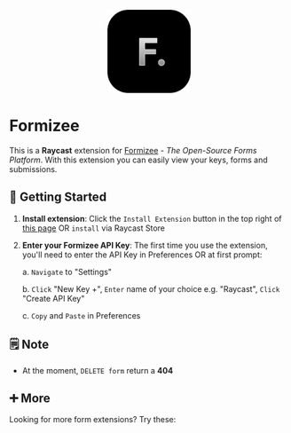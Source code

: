 <p align="center">
    <img src="./assets/formizee.png" width="150" height="150" />
</p>

# Formizee

This is a **Raycast** extension for [Formizee](https://formizee.com/) - _The Open-Source Forms Platform_. With this extension you can easily view your keys, forms and submissions.

## 🚀 Getting Started

1. **Install extension**: Click the `Install Extension` button in the top right of [this page](https://www.raycast.com/xmok/formizee) OR `install` via Raycast Store

2. **Enter your Formizee API Key**: The first time you use the extension, you'll need to enter the API Key in Preferences OR at first prompt:

    a. `Navigate` to "Settings"

    b. `Click` "New Key +", `Enter` name of your choice e.g. "Raycast", `Click` "Create API Key"

    c. `Copy` and `Paste` in Preferences

## 🗒️ Note

- At the moment, `DELETE form` return a **404**

## ➕ More

Looking for more form extensions? Try these:

<a title="Install jotform Raycast Extension" href="https://www.raycast.com/xmok/jotform"><img src="https://www.raycast.com/xmok/jotform/install_button@2x.png?v=1.1" height="64" alt="" style="height: 64px;"></a>
<a title="Install tally Raycast Extension" href="https://www.raycast.com/xmok/tally"><img src="https://www.raycast.com/xmok/tally/install_button@2x.png?v=1.1" height="64" alt="" style="height: 64px;"></a>
<a title="Install youform Raycast Extension" href="https://www.raycast.com/xmok/youform"><img src="https://www.raycast.com/xmok/youform/install_button@2x.png?v=1.1" height="64" alt="" style="height: 64px;"></a>
